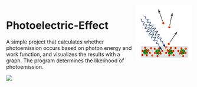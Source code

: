 <img width="30%" image-rendering="crisp-edges" src="./images/diagram.png" align="right">

# Photoelectric-Effect
A simple project that calculates whether photoemission occurs based on photon energy and work function, and visualizes the results with a graph. The program determines the likelihood of photoemission.

<img src="https://latex.codecogs.com/gif.latex?O_t=\text { Onset event at time bin } t " /> 
